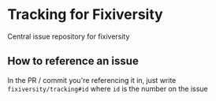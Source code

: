 # Tracking for Fixiversity

Central issue repository for fixiversity

## How to reference an issue
In the PR / commit you're referencing it in, just write `fixiversity/tracking#id` where `id` is the number on the issue
